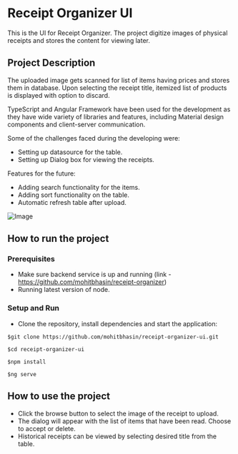 # Receipt Organizer UI

This is the UI for Receipt Organizer. The project digitize images of physical receipts and stores the content for viewing later.

## Project Description

The uploaded image gets scanned for list of items having prices and stores them in database. Upon selecting the receipt title, itemized list of products is displayed with option to discard.

TypeScript and Angular Framework have been used for the development as they have wide variety of libraries and features, including Material design components and client-server communication.

Some of the challenges faced during the developing were:
- Setting up datasource for the table.
- Setting up Dialog box for viewing the receipts.

Features for the future:
- Adding search functionality for the items.
- Adding sort functionality on the table.
- Automatic refresh table after upload.

![Image](https://github.com/mohitbhasin/receipt-organizer-ui/blob/develop/upload.gif?raw=true)

## How to run the project
### Prerequisites
- Make sure backend service is up and running (link - https://github.com/mohitbhasin/receipt-organizer)
- Running latest version of node.

### Setup and Run
- Clone the repository, install dependencies and start the application:
```
$git clone https://github.com/mohitbhasin/receipt-organizer-ui.git

$cd receipt-organizer-ui

$npm install

$ng serve
```
## How to use the project
- Click the browse button to select the image of the receipt to upload.
- The dialog will appear with the list of items that have been read. Choose to accept or delete.
- Historical receipts can be viewed by selecting desired title from the table.
